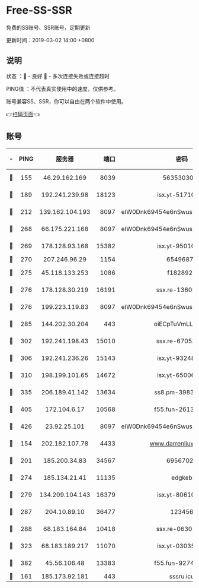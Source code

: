 # Free-SS-SSR

免费的SS账号、SSR账号，定期更新

更新时间：2019-03-02 14:00 +0800

## 说明

状态     ：🙂 - 良好 🙁 - 多次连接失败或连接超时

PING值   ：不代表真实使用中的速度，仅供参考。

账号兼容SS、SSR，你可以自由在两个软件中使用。

👉[扫码页面](https://liesauer.github.io/free-ss-ssr.github.io/)👈

## 账号

|-|PING|服务器|端口|密码|加密方式|区域|
|:----:|:----:|:-----:|-----:|:----:|:----:|:----:|
|🙂|155|46.29.162.169|8039|5635303003|aes-256-cfb|RU|
|🙂|189|192.241.239.98|18123|isx.yt-51710833|aes-256-cfb|US|
|🙂|212|139.162.104.193|8097|eIW0Dnk69454e6nSwuspv9DmS201tQ0D|aes-256-cfb|JP|
|🙂|268|66.175.221.168|8097|eIW0Dnk69454e6nSwuspv9DmS201tQ0D|aes-256-cfb|US|
|🙂|269|178.128.93.168|15382|isx.yt-95010509|aes-256-cfb|SG|
|🙂|270|207.246.96.29|1154|65496879|chacha20|US|
|🙂|275|45.118.133.253|1086|f1828920|aes-256-cfb|SG|
|🙂|276|178.128.30.219|16191|ssx.re-13605619|aes-256-cfb|SG|
|🙂|276|199.223.119.83|8097|eIW0Dnk69454e6nSwuspv9DmS201tQ0D|aes-256-cfb|US|
|🙂|285|144.202.30.204|443|oiECpTuVmLLxk4Ts|aes-256-cfb|US|
|🙂|302|192.241.198.43|15010|ssx.re-67053093|aes-256-cfb|US|
|🙂|306|192.241.236.26|15143|isx.yt-93248002|aes-256-cfb|US|
|🙂|310|198.199.101.65|14672|isx.yt-65006109|aes-256-cfb|US|
|🙂|335|206.189.41.142|13634|ss8.pm-39830820|aes-256-cfb|SG|
|🙂|405|172.104.6.17|10568|f55.fun-26137081|aes-256-cfb|US|
|🙂|426|23.92.25.101|8097|eIW0Dnk69454e6nSwuspv9DmS201tQ0D|aes-256-cfb|US|
|🙂|154|202.182.107.78|4433|www.darrenliuwei.com|aes-256-cfb|JP|
|🙂|201|185.200.34.83|34567|69567020|aes-256-cfb|US|
|🙂|274|185.134.21.41|11135|edgkeb|aes-256-cfb|GB|
|🙂|279|134.209.104.143|16379|isx.yt-80610954|aes-256-cfb|SG|
|🙂|287|204.10.89.10|36477|123456|aes-256-cfb|US|
|🙂|288|68.183.164.84|10418|ssx.re-06301743|aes-256-cfb|US|
|🙂|323|68.183.189.217|11070|isx.yt-03035936|aes-256-cfb|SG|
|🙂|382|45.56.106.48|13383|f55.fun-92744438|aes-256-cfb|US|
|🙁|161|185.173.92.181|443|sssru.icu|rc4-md5|RU|
